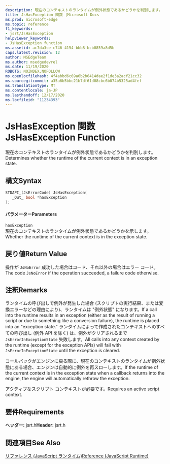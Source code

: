 ```yaml
---
description: 現在のコンテキストのランタイムが例外状態であるかどうかを判別します。
title: JsHasException 関数 |Microsoft Docs
ms.prod: microsoft-edge
ms.topic: reference
f1_keywords:
- jsrt/JsHasException
helpviewer_keywords:
- JsHasException function
ms.assetid: ac7da3ce-c746-4154-bbb8-bcb0859a8d5b
caps.latest.revision: 12
author: MSEdgeTeam
ms.author: msedgedevrel
ms.date: 11/19/2020
ROBOTS: NOINDEX,NOFOLLOW
ms.openlocfilehash: 4f4abbd6c69a6b2b6414dae2f1de3a2acf21cc32
ms.sourcegitcommit: a35a6b5bbc21b7df61d08cbc6b074b5325ad4fef
ms.translationtype: MT
ms.contentlocale: ja-JP
ms.lasthandoff: 12/17/2020
ms.locfileid: "11234393"
---
```

# <span data-ttu-id="834c5-103">JsHasException 関数</span><span class="sxs-lookup"><span data-stu-id="834c5-103">JsHasException Function</span></span>

<span data-ttu-id="834c5-104">現在のコンテキストのランタイムが例外状態であるかどうかを判別します。</span><span class="sxs-lookup"><span data-stu-id="834c5-104">Determines whether the runtime of the current context is in an exception state.</span></span>  
  
## <span data-ttu-id="834c5-105">構文</span><span class="sxs-lookup"><span data-stu-id="834c5-105">Syntax</span></span>  
  
```cpp  
STDAPI_(JsErrorCode) JsHasException(  
   _Out_ bool *hasException  
);  
```  
  
#### <span data-ttu-id="834c5-106">パラメーター</span><span class="sxs-lookup"><span data-stu-id="834c5-106">Parameters</span></span>  
 `hasException`  
 <span data-ttu-id="834c5-107">現在のコンテキストのランタイムが例外状態であるかどうかを示します。</span><span class="sxs-lookup"><span data-stu-id="834c5-107">Whether the runtime of the current context is in the exception state.</span></span>  
  
## <span data-ttu-id="834c5-108">戻り値</span><span class="sxs-lookup"><span data-stu-id="834c5-108">Return Value</span></span>  
 <span data-ttu-id="834c5-109">操作が `JsNoError` 成功した場合はコード、それ以外の場合はエラー コード。</span><span class="sxs-lookup"><span data-stu-id="834c5-109">The code `JsNoError` if the operation succeeded, a failure code otherwise.</span></span>  
  
## <span data-ttu-id="834c5-110">注釈</span><span class="sxs-lookup"><span data-stu-id="834c5-110">Remarks</span></span>  
 <span data-ttu-id="834c5-111">ランタイムの呼び出しで例外が発生した場合 (スクリプトの実行結果、または変換エラーなどの理由により)、ランタイムは "例外状態" になります。</span><span class="sxs-lookup"><span data-stu-id="834c5-111">If a call into the runtime results in an exception (either as the result of running a script or due to something like a conversion failure), the runtime is placed into an "exception state."</span></span> <span data-ttu-id="834c5-112">ランタイムによって作成されたコンテキストへのすべての呼び出し (例外 API を除く) は、例外がクリアされるまで `JsErrorInExceptionState` 失敗します。</span><span class="sxs-lookup"><span data-stu-id="834c5-112">All calls into any context created by the runtime (except for the exception APIs) will fail with `JsErrorInExceptionState` until the exception is cleared.</span></span>  
  
 <span data-ttu-id="834c5-113">コールバックがエンジンに戻る際に、現在のコンテキストのランタイムが例外状態にある場合、エンジンは自動的に例外を再スローします。</span><span class="sxs-lookup"><span data-stu-id="834c5-113">If the runtime of the current context is in the exception state when a callback returns into the engine, the engine will automatically rethrow the exception.</span></span>  
  
 <span data-ttu-id="834c5-114">アクティブなスクリプト コンテキストが必要です。</span><span class="sxs-lookup"><span data-stu-id="834c5-114">Requires an active script context.</span></span>  
  
## <span data-ttu-id="834c5-115">要件</span><span class="sxs-lookup"><span data-stu-id="834c5-115">Requirements</span></span>  
 <span data-ttu-id="834c5-116">**ヘッダー:** jsrt.h</span><span class="sxs-lookup"><span data-stu-id="834c5-116">**Header:** jsrt.h</span></span>  
  
## <span data-ttu-id="834c5-117">関連項目</span><span class="sxs-lookup"><span data-stu-id="834c5-117">See Also</span></span>  
 [<span data-ttu-id="834c5-118">リファレンス (JavaScript ランタイム)</span><span class="sxs-lookup"><span data-stu-id="834c5-118">Reference (JavaScript Runtime)</span></span>](../chakra-hosting/reference-javascript-runtime.md)
